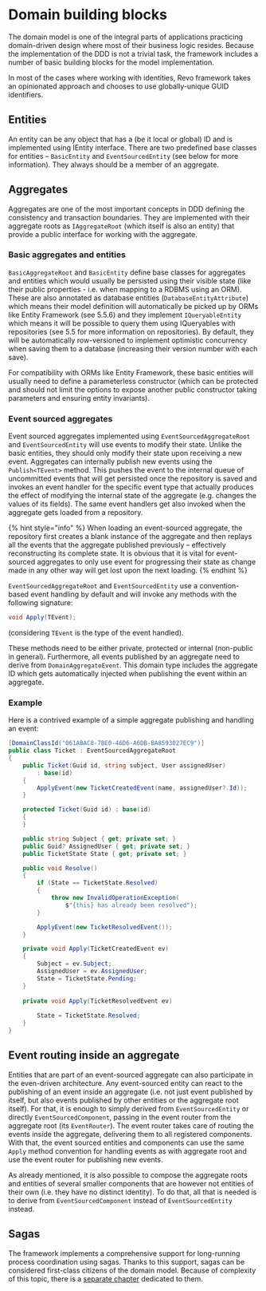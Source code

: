# Domain building blocks

The domain model is one of the integral parts of applications practicing domain-driven design where most of their business logic resides. Because the implementation of the DDD is not a trivial task, the framework includes a number of basic building blocks for the model implementation.

In most of the cases where working with identities, Revo framework takes an opinionated approach and chooses to use globally-unique GUID identifiers.

## Entities

An entity can be any object that has a \(be it local or global\) ID and is implemented using IEntity interface. There are two predefined base classes for entities – `BasicEntity` and `EventSourcedEntity` \(see below for more information\). They always should be a member of an aggregate.

## Aggregates

Aggregates are one of the most important concepts in DDD defining the consistency and transaction boundaries. They are implemented with their aggregate roots as `IAggregateRoot` \(which itself is also an entity\) that provide a public interface for working with the aggregate.

### Basic aggregates and entities

`BasicAggregateRoot` and `BasicEntity` define base classes for aggregates and entities which would usually be persisted using their visible state \(like their public properties - i.e. when mapping to a RDBMS using an ORM\). These are also annotated as database entities \(`DatabaseEntityAttribute`\) which means their model definition will automatically be picked up by ORMs like Entity Framework \(see 5.5.6\) and they implement `IQueryableEntity` which means it will be possible to query them using IQueryables with repositories \(see 5.5 for more information on repositories\). By default, they will be automatically row-versioned to implement optimistic concurrency when saving them to a database \(increasing their version number with each save\).

For compatibility with ORMs like Entity Framework, these basic entities will usually need to define a parameterless constructor \(which can be protected and should not limit the options to expose another public constructor taking parameters and ensuring entity invariants\).

### Event sourced aggregates

Event sourced aggregates implemented using `EventSourcedAggregateRoot` and `EventSourcedEntity` will use events to modify their state. Unlike the basic entities, they should only modify their state upon receiving a new event. Aggregates can internally publish new events using the `Publish<TEvent>` method. This pushes the event to the internal queue of uncommitted events that will get persisted once the repository is saved and invokes an event handler for the specific event type that actually produces the effect of modifying the internal state of the aggregate \(e.g. changes the values of its fields\). The same event handlers get also invoked when the aggregate gets loaded from a repository.

{% hint style="info" %}
When loading an event-sourced aggregate, the repository first creates a blank instance of the aggregate and then replays all the events that the aggregate published previously – effectively reconstructing its complete state. It is obvious that it is vital for event-sourced aggregates to only use event for progressing their state as change made in any other way will get lost upon the next loading.
{% endhint %}

`EventSourcedAggregateRoot` and `EventSourcedEntity` use a convention-based event handling by default and will invoke any methods with the following signature:

```csharp
void Apply(TEvent);
```

\(considering `TEvent` is the type of the event handled\).

These methods need to be either private, protected or internal \(non-public in general\). Furthermore, all events published by an aggregate need to derive from `DomainAggregateEvent`. This domain type includes the aggregate ID which gets automatically injected when publishing the event within an aggregate.

### Example

Here is a contrived example of a simple aggregate publishing and handling an event:

```csharp
[DomainClassId("061ABAC8-7BE0-46D6-A6DB-BA8593027EC9")]
public class Ticket : EventSourcedAggregateRoot
{
    public Ticket(Guid id, string subject, User assignedUser)
        : base(id)
    {
        ApplyEvent(new TicketCreatedEvent(name, assignedUser?.Id));
    }

    protected Ticket(Guid id) : base(id)
    {
    }

    public string Subject { get; private set; }
    public Guid? AssignedUser { get; private set; }
    public TicketState State { get; private set; }

    public void Resolve()
    {
        if (State == TicketState.Resolved)
        {
            throw new InvalidOperationException(
                $"{this} has already been resolved");
        }

        ApplyEvent(new TicketResolvedEvent());
    }

    private void Apply(TicketCreatedEvent ev)
    {
        Subject = ev.Subject;
        AssignedUser = ev.AssignedUser;
        State = TicketState.Pending;
    }
    
    private void Apply(TicketResolvedEvent ev)
    
        State = TicketState.Resolved;
    }
}
```

## Event routing inside an aggregate

Entities that are part of an event-sourced aggregate can also participate in the even-driven architecture. Any event-sourced entity can react to the publishing of an event inside an aggregate \(i.e. not just event published by itself, but also events published by other entities or the aggregate root itself\). For that, it is enough to simply derived from `EventSourcedEntity` or directly `EventSourcedComponent`, passing in the event router from the aggregate root \(its `EventRouter`\). The event router takes care of routing the events inside the aggregate, delivering them to all registered components. With that, the event sourced entities and components can use the same `Apply` method convention for handling events as with aggregate root and use the event router for publishing new events. 

As already mentioned, it is also possible to compose the aggregate roots and entities of several smaller components that are however not entities of their own \(i.e. they have no distinct identity\). To do that, all that is needed is to derive from `EventSourcedComponent` instead of `EventSourcedEntity` instead.

## Sagas

The framework implements a comprehensive support for long-running process coordination using sagas. Thanks to this support, sagas can be considered first-class citizens of the domain model. Because of complexity of this topic, there is a [separate chapter](domain-building-blocks.md#sagas) dedicated to them.

